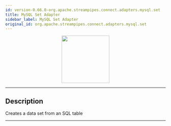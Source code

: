 ```yaml
---
id: version-0.66.0-org.apache.streampipes.connect.adapters.mysql.set
title: MySQL Set Adapter
sidebar_label: MySQL Set Adapter
original_id: org.apache.streampipes.connect.adapters.mysql.set
---
```


<!--
  ~ Licensed to the Apache Software Foundation (ASF) under one or more
  ~ contributor license agreements.  See the NOTICE file distributed with
  ~ this work for additional information regarding copyright ownership.
  ~ The ASF licenses this file to You under the Apache License, Version 2.0
  ~ (the "License"); you may not use this file except in compliance with
  ~ the License.  You may obtain a copy of the License at
  ~
  ~    http://www.apache.org/licenses/LICENSE-2.0
  ~
  ~ Unless required by applicable law or agreed to in writing, software
  ~ distributed under the License is distributed on an "AS IS" BASIS,
  ~ WITHOUT WARRANTIES OR CONDITIONS OF ANY KIND, either express or implied.
  ~ See the License for the specific language governing permissions and
  ~ limitations under the License.
  ~
  -->



<p align="center"> 
    <img src="/docs/img/pipeline-elements/org.apache.streampipes.connect.adapters.mysql.set/icon.png" width="150px;" class="pe-image-documentation"/>
</p>

***

## Description

Creates a data set from an SQL table


***

